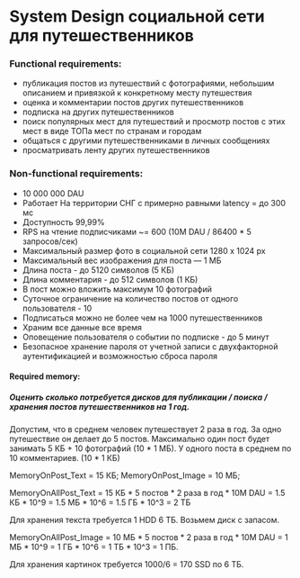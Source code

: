  # System Design социальной сети для путешественников

### Functional requirements:

- публикация постов из путешествий с фотографиями, небольшим описанием и привязкой к конкретному месту путешествия
- оценка и комментарии постов других путешественников
- подписка на других путешественников
- поиск популярных мест для путешествий и просмотр постов с этих мест в виде ТОПа мест по странам и городам
- общаться с другими путешественниками в личных сообщениях
- просматривать ленту других путешественников

### Non-functional requirements:

- 10 000 000 DAU
- Работает На территории СНГ с примерно равными latency = до 300 мс
- Доступность 99,99%
- RPS на чтение подписчиками ~= 600 (10M DAU / 86400 * 5 запросов/сек)
- Максимальный размер фото в социальной сети 1280 х 1024 рх
- Максимальный вес изображения для поста — 1 МБ
- Длина поста - до 5120 символов (5 КБ)
- Длина комментария - до 512 символов (1 КБ)
- В пост можно вложить максимум 10 фотографий
- Суточное ограничение на количество постов от одного пользователя - 10
- Подписаться можно не более чем на 1000 путешественников
- Храним все данные все время
- Оповещение пользователя о событии по подписке - до 5 минут
- Безопасное хранение пароля от учетной записи с двухфакторной аутентификацией и возможностью сброса пароля

#### Required memory:
##### Оценить сколько потребуется дисков для публикации / поиска / хранения постов путешественников на 1 год.
Допустим, что в среднем человек путешествует 2 раза в год.
За одно путешествие он делает до 5 постов.
Максимально один пост будет занимать 5 КБ + 10 фотографий (10 * 1 МБ).
У одного поста в среднем по 10 комментариев. (10 * 1 КБ)

MemoryOnPost_Text = 15 КБ;
MemoryOnPost_Image = 10 МБ;

MemoryOnAllPost_Text = 15 КБ * 5 постов * 2 раза в год * 10M DAU = 
    1.5 КБ * 10^9 = 1.5 MБ * 10^6 = 1.5 ГБ * 10^3 = 2 ТБ

Для хранения текста требуется 1 HDD 6 ТБ. Возьмем диск с запасом.

MemoryOnAllPost_Image = 10 МБ * 5 постов * 2 раза в год * 10M DAU 
= 1 МБ * 10^9 = 1 ГБ * 10^6 = 1 ТБ * 10^3 = 1 ПБ.

Для хранения картинок требуется 1000/6 = 170 SSD по 6 ТБ.
